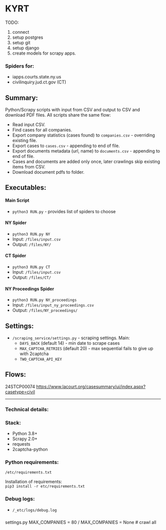 # KYRT
TODO:
1. connect
2. setup postgres
3. setup git
4. setup django
5. create models for scrapy apps.


### Spiders for:  
- iapps.courts.state.ny.us
- civilinquiry.jud.ct.gov (CT)

## Summary:
Python/Scrapy scripts with input from CSV and output to CSV and download PDF files.
All scripts share the same flow:
- Read input CSV.
- Find cases for all companies.
- Export company statistics (cases found) to `companies.csv` - overriding existing file.
- Export cases to `cases.csv` - appending to end of file.
- Export documents metadata (url, name) to `documents.csv` - appending to end of file.
- Cases and documents are added only once, later crawlings skip existing items from CSV.
- Download document pdfs to folder.

## Executables:
#### Main Script
- `python3 RUN.py` - provides list of spiders to choose

#### NY Spider
- `python3 RUN.py NY`
- Input: `/files/input.csv`
- Output: `/files/NY/`

#### CT Spider
- `python3 RUN.py CT`
- Input: `/files/input.csv`
- Output: `/files/CT/`

#### NY Proceedings Spider
- `python3 RUN.py NY_proceedings`
- Input: `/files/input_ny_proceedings.csv`
- Output: `/files/NY_proceedings/`

## Settings:
- `/scraping_service/settings.py` - scraping settings. Main:
  * `DAYS_BACK` (default 14) - min date to scrape cases
  * `MAX_CAPTCHA_RETRIES` (default 20) - max sequential fails to give up with 2captcha
  * `TWO_CAPTCHA_API_KEY`


## Flows:
24STCP00074
https://www.lacourt.org/casesummary/ui/index.aspx?casetype=civil
  
---
### Technical details:
### Stack:
* Python 3.8+
* Scrapy 2.0+
* requests
* 2captcha-python

### Python requirements:
`/etc/requirements.txt`

Installation of requirements:  
`pip3 install -r etc/requirements.txt`

### Debug logs:
- `/_etc/logs/debug.log`

### 
settings.py
MAX_COMPANIES = 80
/
MAX_COMPANIES = None # crawl all
